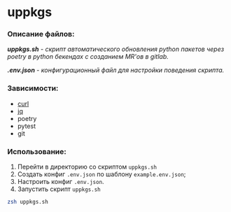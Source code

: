 # uppkgs

### Описание файлов:

_**uppkgs.sh** - скрипт автоматического обновления python пакетов через poetry в 
python бекендах с созданием MR'ов в gitlab._

_**.env.json** - конфигурационный файл для настройки поведения скрипта._

### Зависимости:
* [curl](https://curl.se/)
* [jq](https://stedolan.github.io/jq/)
* poetry
* pytest
* git

### Использование:
1. Перейти в директорию со скриптом `uppkgs.sh`
1. Создать конфиг `.env.json` по шаблону `example.env.json`;
1. Настроить конфиг `.env.json`.
1. Запустить скрипт `uppkgs.sh`
```zsh
zsh uppkgs.sh
```
